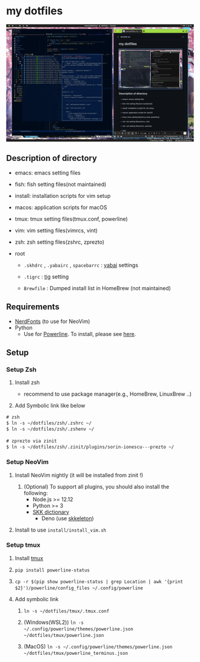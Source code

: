 # my dotfiles

![screenshot](snapshots/screenshot.png)

## Description of directory

- emacs: emacs setting files

- fish: fish setting files(not maintained)

- install: installation scripts for vim setup

- macos: application scripts for macOS

- tmux: tmux setting files(tmux.conf, powerline)

- vim: vim setting files(vimrcs, vint)

- zsh: zsh setting files(zshrc, zprezto)

- root

  - `.skhdrc` , `.yabairc` , `spacebarrc` : [yabai](https://github.com/koekeishiya/yabai) settings

  - `.tigrc` : [tig](https://github.com/jonas/tig) setting

  - `Brewfile` : Dumped install list in HomeBrew (not maintained)

## Requirements

- [NerdFonts](https://github.com/ryanoasis/nerd-fonts) (to use for NeoVim)
- Python
  - Use for [Powerline](https://github.com/powerline/powerline). To install, please see [here](https://powerline.readthedocs.io/en/latest/installation.html#generic-requirements).

## Setup

### Setup Zsh

1. Install zsh
    - recommend to use package manager(e.g., HomeBrew, LinuxBrew ..)

1. Add Symbolic link like below

```
# zsh
$ ln -s ~/dotfiles/zsh/.zshrc ~/
$ ln -s ~/dotfiles/zsh/.zshenv ~/

# zprezto via zinit
$ ln -s ~/dotfiles/zsh/.zinit/plugins/sorin-ionescu---prezto ~/
```

### Setup NeoVim

1. Install NeoVim nightly (it will be installed from zinit !)
    1. (Optional) To support all plugins, you should also install the following:
        - Node.js >= 12.12
        - Python >= 3
        - [SKK dictionary](https://skk-dev.github.io/dict/)
            - Deno (use [skkeleton](https://github.com/vim-skk/skkeleton))

1. Install to use `install/install_vim.sh`

### Setup tmux

1. Install [tmux](https://github.com/tmux/tmux)

1. `pip install powerline-status`

1. `cp -r $(pip show powerline-status | grep Location | awk '{print $2}')/powerline/config_files ~/.config/powerline`

1. Add symbolic link

    1. `ln -s ~/dotfiles/tmux/.tmux.conf`

    1. (Windows(WSL2)) `ln -s ~/.config/powerline/themes/powerline.json ~/dotfiles/tmux/powerline.json`

    1. (MacOS) `ln -s ~/.config/powerline/themes/powerline.json ~/dotfiles/tmux/powerline_terminus.json`

<!--
vim: ts=2 sts=2 sw=2 et :
-->
